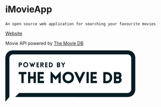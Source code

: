 # iMovieApp

`An open source web application for searching your favourite movies`

 [Website](https://imovie-app.netlify.com)

Movie API powered by [The Movie DB](https://www.themoviedb.org/)

![TMDb Image](./assets/TMDb.png)
